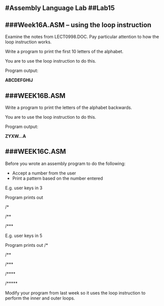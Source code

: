 #Assembly Language Lab
##Lab15
---
###Week16A.ASM – using the loop instruction 
---
Examine the notes from LECT0998.DOC. Pay particular attention to how the loop instruction works.

Write a program to print the first 10 letters of the alphabet.

You are to use the loop instruction to do this.

Program output:

**ABCDEFGHIJ**

###WEEK16B.ASM
---
Write a program to print the letters of the alphabet backwards.

You are to use the loop instruction to do this.

Program output:

**ZYXW…A**

###WEEK16C.ASM
---
Before you wrote an assembly program to do the following:

-	Accept a number from the user
-	Print a pattern based on the number entered

E.g. user keys in 3

Program prints out

/*

/**

/***

E.g. user keys in 5

Program prints out
/*

/**

/***

/****

/*****

Modify your program from last week so it uses the loop instruction to perform the inner and outer loops.


